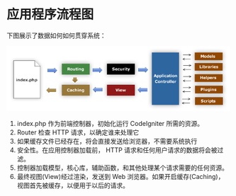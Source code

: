 # 应用程序流程图

下图展示了数据如何如何贯穿系统：

![应用程序流程图](./images/appflowchart.gif)

1. index.php 作为前端控制器，初始化运行 CodeIgniter 所需的资源。
2. Router 检查 HTTP 请求，以确定谁来处理它
3. 如果缓存文件已经存在，将会直接发送给浏览器，不需要系统执行
4. 安全性。在应用控制器加载前， HTTP 请求和任何用户请求的数据将会被过滤。
5. 控制器加载模型，核心库，辅助函数，和其他处理某个请求需要的任何资源。
6. 最终视图(View)经过渲染，发送到 Web 浏览器。如果开启缓存(Caching)，视图首先被缓存，以便用于以后的请求。
   
